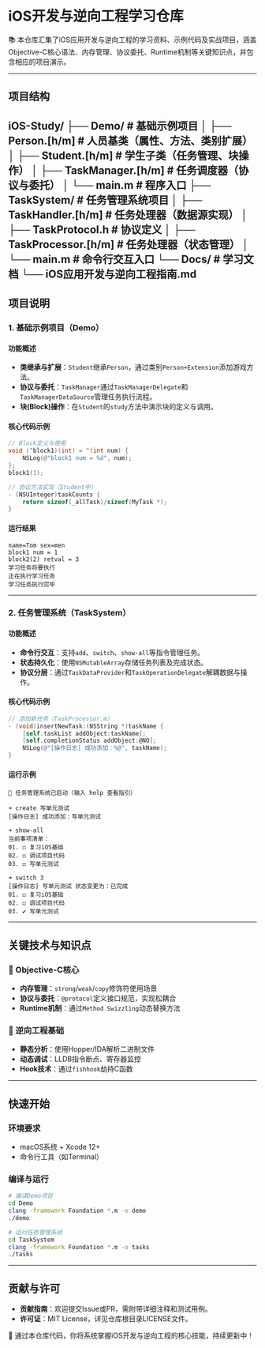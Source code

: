 # iOS开发与逆向工程学习仓库

📚 本仓库汇集了iOS应用开发与逆向工程的学习资料、示例代码及实战项目，涵盖Objective-C核心语法、内存管理、协议委托、Runtime机制等关键知识点，并包含相应的项目演示。

---

## 项目结构

iOS-Study/
├── Demo/                          # 基础示例项目
│   ├── Person.[h/m]               # 人员基类（属性、方法、类别扩展）
│   ├── Student.[h/m]              # 学生子类（任务管理、块操作）
│   ├── TaskManager.[h/m]          # 任务调度器（协议与委托）
│   └── main.m                     # 程序入口
├── TaskSystem/                    # 任务管理系统项目
│   ├── TaskHandler.[h/m]          # 任务处理器（数据源实现）
│   ├── TaskProtocol.h             # 协议定义
│   ├── TaskProcessor.[h/m]        # 任务处理器（状态管理）
│   └── main.m                     # 命令行交互入口
└── Docs/                          # 学习文档
    └── iOS应用开发与逆向工程指南.md
---

## 项目说明

### 1. 基础示例项目（Demo）

#### 功能概述
- **类继承与扩展**：`Student`继承`Person`，通过类别`Person+Extension`添加游戏方法。
- **协议与委托**：`TaskManager`通过`TaskManagerDelegate`和`TaskManagerDataSource`管理任务执行流程。
- **块(Block)操作**：在`Student`的`study`方法中演示块的定义与调用。

#### 核心代码示例
```objective-c
// Block定义与使用
void (^block1)(int) = ^(int num) {
    NSLog(@"block1 num = %d", num);
};
block1(1);

// 协议方法实现（Student中）
- (NSUInteger)taskCounts {
    return sizeof(_allTask)/sizeof(MyTask *);
}
```

#### 运行结果
```plaintext
name=Tom sex=men
block1 num = 1
block2(2) retval = 3
学习任务将要执行
正在执行学习任务
学习任务执行完毕
```

---

### 2. 任务管理系统（TaskSystem）

#### 功能概述
- **命令行交互**：支持`add`、`switch`、`show-all`等指令管理任务。
- **状态持久化**：使用`NSMutableArray`存储任务列表及完成状态。
- **协议分层**：通过`TaskDataProvider`和`TaskOperationDelegate`解耦数据与操作。

#### 核心代码示例
```objective-c
// 添加新任务（TaskProcessor.m）
- (void)insertNewTask:(NSString *)taskName {
    [self.taskList addObject:taskName];
    [self.completionStatus addObject:@NO];
    NSLog(@"[操作日志] 成功添加：%@", taskName);
}
```

#### 运行示例
```plaintext
🌟 任务管理系统已启动（输入 help 查看指引）

➜ create 写单元测试
[操作日志] 成功添加：写单元测试

➜ show-all
当前事项清单：
01. ◻️ 复习iOS基础
02. ◻️ 调试项目代码
03. ◻️ 写单元测试

➜ switch 3
[操作日志] 写单元测试 状态变更为：已完成
01. ◻️ 复习iOS基础
02. ◻️ 调试项目代码
03. ✔️ 写单元测试
```

---

## 关键技术与知识点

### 📌 Objective-C核心
- **内存管理**：`strong`/`weak`/`copy`修饰符使用场景
- **协议与委托**：`@protocol`定义接口规范，实现松耦合
- **Runtime机制**：通过`Method Swizzling`动态替换方法

### 📌 逆向工程基础
- **静态分析**：使用Hopper/IDA解析二进制文件
- **动态调试**：LLDB指令断点、寄存器监控
- **Hook技术**：通过`fishhook`劫持C函数

---

## 快速开始

### 环境要求
- macOS系统 + Xcode 12+
- 命令行工具（如Terminal）

### 编译与运行
```bash
# 编译Demo项目
cd Demo
clang -framework Foundation *.m -o demo
./demo

# 运行任务管理系统
cd TaskSystem
clang -framework Foundation *.m -o tasks
./tasks
```

---

## 贡献与许可
- **贡献指南**：欢迎提交Issue或PR，需附带详细注释和测试用例。
- **许可证**：MIT License，详见仓库根目录LICENSE文件。

🚀 通过本仓库代码，你将系统掌握iOS开发与逆向工程的核心技能，持续更新中！

